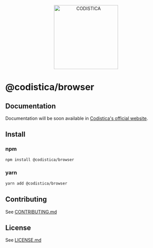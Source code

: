 
<!--suppress HtmlDeprecatedAttribute -->

<br/>

<div align="center">
  <a href="https://www.codistica.com">
    <img height="200" src="https://codistica-public.s3-eu-west-1.amazonaws.com/logo-full.png" alt="CODISTICA">
  </a>
  <br>
  
</div>


# @codistica/browser

## Documentation

Documentation will be soon available in [Codistica's official website][coidistica-js-docs-url].


## Install

### npm
```bash
npm install @codistica/browser
```

### yarn
```bash
yarn add @codistica/browser
```

## Contributing

See [CONTRIBUTING.md][contributing]


## License

See [LICENSE.md][license]


<!--INTERNAL LINKS-->
[contributing]: ../../CONTRIBUTING.md
[license]: ../../LICENSE.md

<!--EXTERNAL LINKS-->
[coidistica-js-docs-url]: https://www.codistica.com/
